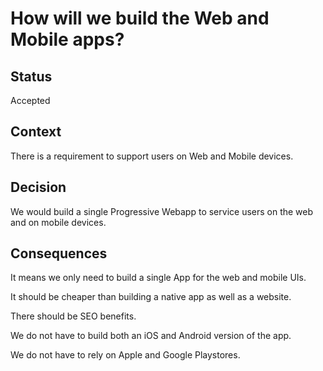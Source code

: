 # How will we build the Web and Mobile apps?

## Status
Accepted

## Context
There is a requirement to support users on Web and Mobile devices.

## Decision
We would build a single Progressive Webapp to service users on the web and on mobile devices.

## Consequences
It means we only need to build a single App for the web and mobile UIs.

It should be cheaper than building a native app as well as a website.

There should be SEO benefits.

We do not have to build both an iOS and Android version of the app.

We do not have to rely on Apple and Google Playstores.
